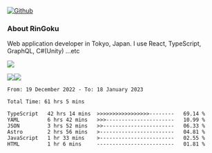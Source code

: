 [![Github](https://img.shields.io/github/followers/RinGoku?label=Follow&style=social)](https://github.com/RinGoku)

### About RinGoku
Web application developer in Tokyo, Japan.
I use React, TypeScript, GraphQL, C#(Unity) ...etc

![](https://github-profile-summary-cards.vercel.app/api/cards/profile-details?username=RinGoku&theme=default)

![](https://github-profile-summary-cards.vercel.app/api/cards/repos-per-language?username=RinGoku&theme=default)![](https://github-profile-summary-cards.vercel.app/api/cards/stats?username=RinGoku&theme=default)

<!--START_SECTION:waka-->

```text
From: 19 December 2022 - To: 18 January 2023

Total Time: 61 hrs 5 mins

TypeScript   42 hrs 14 mins  >>>>>>>>>>>>>>>>>--------   69.14 %
YAML         6 hrs 42 mins   >>>----------------------   10.99 %
JSON         3 hrs 52 mins   >>-----------------------   06.33 %
Astro        2 hrs 56 mins   >------------------------   04.81 %
JavaScript   1 hr 33 mins    >------------------------   02.55 %
HTML         1 hr 6 mins     -------------------------   01.81 %
```

<!--END_SECTION:waka-->
